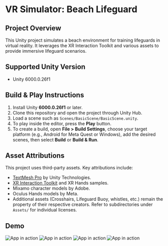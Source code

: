 # VR Simulator: Beach Lifeguard

## Project Overview
This Unity project simulates a beach environment for training lifeguards in virtual reality. It leverages the XR Interaction Toolkit and various assets to provide immersive lifeguard scenarios.

## Supported Unity Version
- Unity 6000.0.26f1

## Build & Play Instructions
1. Install Unity **6000.0.26f1** or later.
2. Clone this repository and open the project through Unity Hub.
3. Load a scene such as `Scenes/BasicScene/BasicScene.unity`.
4. To play inside the editor, press the **Play** button.
5. To create a build, open **File > Build Settings**, choose your target platform (e.g., Android for Meta Quest or Windows), add the desired scenes, then select **Build** or **Build & Run**.

## Asset Attributions
This project uses third-party assets. Key attributions include:
- [TextMesh Pro](https://docs.unity3d.com/Packages/com.unity.textmeshpro@latest) by Unity Technologies.
- [XR Interaction Toolkit](https://docs.unity3d.com/Packages/com.unity.xr.interaction.toolkit@latest) and XR Hands samples.
- Mixamo character models by Adobe.
- Oculus Hands models by Meta.
- Additional assets (Crosshairs, Lifeguard Buoy, whistles, etc.) remain the property of their respective creators. Refer to subdirectories under `Assets/` for individual licenses.

## Demo
![App in action](demo/vrDemo1.gif)
![App in action](demo/vrDemo2.gif)
![App in action](demo/vrDemo3.gif)
![App in action](demo/vrDemo4.gif)
